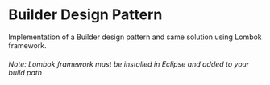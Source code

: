 # Builder Design Pattern

Implementation of a Builder design pattern and same solution using Lombok framework.
###### Note: Lombok framework must be installed in Eclipse and added to your build path
